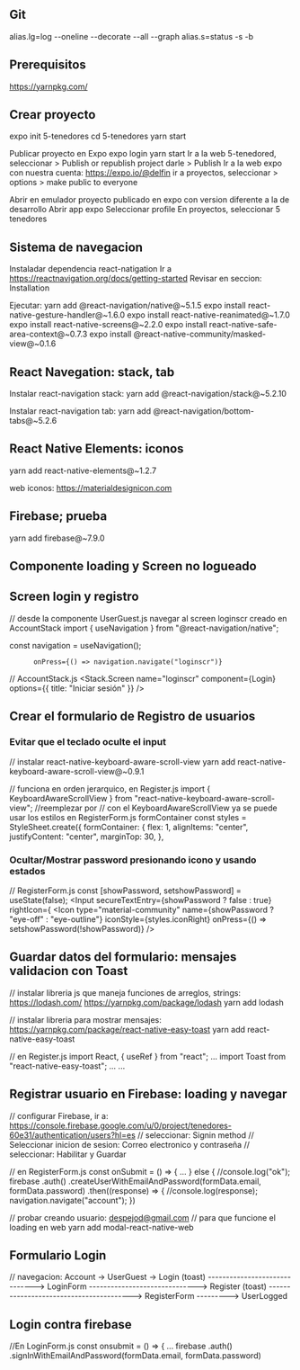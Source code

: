 ## Git

alias.lg=log --oneline --decorate --all --graph
alias.s=status -s -b

## Prerequisitos

https://yarnpkg.com/

## Crear proyecto

expo init 5-tenedores
cd 5-tenedores
yarn start

Publicar proyecto en Expo
expo login
yarn start
Ir a la web 5-tenedored, seleccionar > Publish or republish project
darle > Publish
Ir a la web expo con nuestra cuenta: https://expo.io/@delfin
ir a proyectos, seleccionar > options > make public to everyone

Abrir en emulador proyecto publicado en expo con version diferente a la de desarrollo
Abrir app expo
Seleccionar profile
En proyectos, seleccionar 5 tenedores

## Sistema de navegacion

Instaladar dependencia react-natigation
Ir a https://reactnavigation.org/docs/getting-started
Revisar en seccion: Installation

Ejecutar:
yarn add @react-navigation/native@~5.1.5
expo install react-native-gesture-handler@~1.6.0
expo install react-native-reanimated@~1.7.0
expo install react-native-screens@~2.2.0
expo install react-native-safe-area-context@~0.7.3
expo install @react-native-community/masked-view@~0.1.6

## React Navegation: stack, tab

Instalar react-navigation stack:
yarn add @react-navigation/stack@~5.2.10

Instalar react-navigation tab:
yarn add @react-navigation/bottom-tabs@~5.2.6

## React Native Elements: iconos

yarn add react-native-elements@~1.2.7

web iconos:
https://materialdesignicon.com

## Firebase; prueba

yarn add firebase@~7.9.0

## Componente loading y Screen no logueado

## Screen login y registro

// desde la componente UserGuest.js navegar al screen loginscr creado en AccountStack
import { useNavigation } from "@react-navigation/native";

const navigation = useNavigation();

          onPress={() => navigation.navigate("loginscr")}

// AccountStack.js
<Stack.Screen
name="loginscr"
component={Login}
options={{ title: "Iniciar sesión" }}
/>

## Crear el formulario de Registro de usuarios

### Evitar que el teclado oculte el input

// instalar react-native-keyboard-aware-scroll-view
yarn add react-native-keyboard-aware-scroll-view@~0.9.1

// funciona en orden jerarquico, en Register.js
import { KeyboardAwareScrollView } from "react-native-keyboard-aware-scroll-view";
//reemplezar <View> por <KeyboardAwareScrollView>
// con el KeyboardAwareScrollView ya se puede usar los estilos en RegisterForm.js formContainer
const styles = StyleSheet.create({
formContainer: {
flex: 1,
alignItems: "center",
justifyContent: "center",
marginTop: 30,
},

### Ocultar/Mostrar password presionando icono y usando estados

// RegisterForm.js
const [showPassword, setshowPassword] = useState(false);
<Input
secureTextEntry={showPassword ? false : true}
rightIcon={
<Icon
type="material-community"
name={showPassword ? "eye-off" : "eye-outline"}
iconStyle={styles.iconRight}
onPress={() => setshowPassword(!showPassword)}
/>

## Guardar datos del formulario: mensajes validacion con Toast

// instalar libreria js que maneja funciones de arreglos, strings: https://lodash.com/ https://yarnpkg.com/package/lodash
yarn add lodash

// instalar libreria para mostrar mensajes: https://yarnpkg.com/package/react-native-easy-toast
yarn add react-native-easy-toast

// en Register.js
import React, { useRef } from "react";
...
import Toast from "react-native-easy-toast";
...
<RegisterForm toastRef={toastRef} />
...
<Toast ref={toastRef} position="center" opacity={0.9}></Toast>

## Registrar usuario en Firebase: loading y navegar

// configurar Firebase, ir a: https://console.firebase.google.com/u/0/project/tenedores-60e31/authentication/users?hl=es
// seleccionar: Signin method
// Seleccionar inicion de sesion: Correo electronico y contraseña
// seleccionar: Habilitar y Guardar

// en RegisterForm.js
const onSubmit = () => {
...
} else {
//console.log("ok");
firebase
.auth()
.createUserWithEmailAndPassword(formData.email, formData.password)
.then((response) => {
//console.log(response);
navigation.navigate("account");
})

// probar creando usuario: despejod@gmail.com
// para que funcione el loading en web
yarn add modal-react-native-web

## Formulario Login

// navegacion:
Account -> UserGuest -> Login (toast)
------------------------------> LoginForm
------------------------------> Register (toast)
----------------------------------------> RegisterForm
---------> UserLogged

## Login contra firebase

//En LoginForm.js
const onsubmit = () => {
...
firebase
.auth()
.signInWithEmailAndPassword(formData.email, formData.password)
